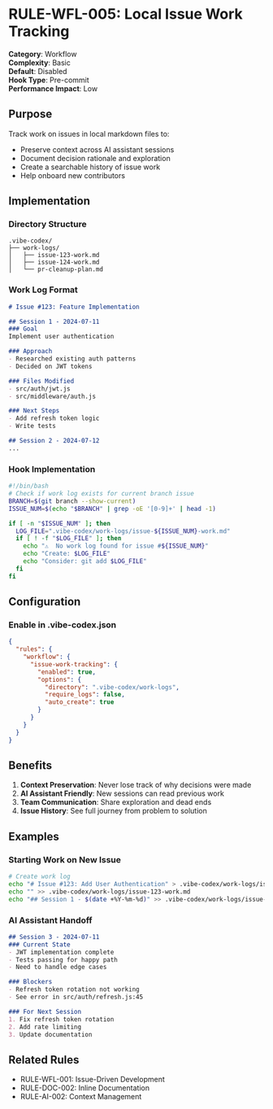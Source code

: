 # RULE-WFL-005: Local Issue Work Tracking

**Category**: Workflow  
**Complexity**: Basic  
**Default**: Disabled  
**Hook Type**: Pre-commit  
**Performance Impact**: Low  

## Purpose

Track work on issues in local markdown files to:
- Preserve context across AI assistant sessions
- Document decision rationale and exploration
- Create a searchable history of issue work
- Help onboard new contributors

## Implementation

### Directory Structure
```
.vibe-codex/
├── work-logs/
│   ├── issue-123-work.md
│   ├── issue-124-work.md
│   └── pr-cleanup-plan.md
```

### Work Log Format
```markdown
# Issue #123: Feature Implementation

## Session 1 - 2024-07-11
### Goal
Implement user authentication

### Approach
- Researched existing auth patterns
- Decided on JWT tokens

### Files Modified
- src/auth/jwt.js
- src/middleware/auth.js

### Next Steps
- Add refresh token logic
- Write tests

## Session 2 - 2024-07-12
...
```

### Hook Implementation
```bash
#!/bin/bash
# Check if work log exists for current branch issue
BRANCH=$(git branch --show-current)
ISSUE_NUM=$(echo "$BRANCH" | grep -oE '[0-9]+' | head -1)

if [ -n "$ISSUE_NUM" ]; then
  LOG_FILE=".vibe-codex/work-logs/issue-${ISSUE_NUM}-work.md"
  if [ ! -f "$LOG_FILE" ]; then
    echo "⚠️  No work log found for issue #${ISSUE_NUM}"
    echo "Create: $LOG_FILE"
    echo "Consider: git add $LOG_FILE"
  fi
fi
```

## Configuration

### Enable in .vibe-codex.json
```json
{
  "rules": {
    "workflow": {
      "issue-work-tracking": {
        "enabled": true,
        "options": {
          "directory": ".vibe-codex/work-logs",
          "require_logs": false,
          "auto_create": true
        }
      }
    }
  }
}
```

## Benefits

1. **Context Preservation**: Never lose track of why decisions were made
2. **AI Assistant Friendly**: New sessions can read previous work
3. **Team Communication**: Share exploration and dead ends
4. **Issue History**: See full journey from problem to solution

## Examples

### Starting Work on New Issue
```bash
# Create work log
echo "# Issue #123: Add User Authentication" > .vibe-codex/work-logs/issue-123-work.md
echo "" >> .vibe-codex/work-logs/issue-123-work.md
echo "## Session 1 - $(date +%Y-%m-%d)" >> .vibe-codex/work-logs/issue-123-work.md
```

### AI Assistant Handoff
```markdown
## Session 3 - 2024-07-11
### Current State
- JWT implementation complete
- Tests passing for happy path
- Need to handle edge cases

### Blockers
- Refresh token rotation not working
- See error in src/auth/refresh.js:45

### For Next Session
1. Fix refresh token rotation
2. Add rate limiting
3. Update documentation
```

## Related Rules
- RULE-WFL-001: Issue-Driven Development
- RULE-DOC-002: Inline Documentation
- RULE-AI-002: Context Management